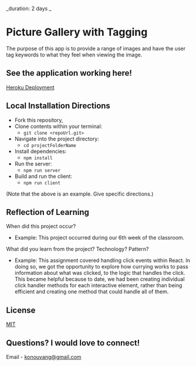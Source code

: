 _duration: 2 days _

# Picture Gallery with Tagging

The purpose of this app is to provide a range of images and have the user tag keywords to what they feel when viewing the image.

## See the application working here!

[Heroku Deployment](www.google.com)

## Local Installation Directions

- Fork this repository,
- Clone contents within your terminal:
   - `git clone <repoUrl.git>`
- Navigate into the project directory:
   - `cd projectFolderName`
- Install dependencies:
   - `npm install`
- Run the server:
   - `npm run server`
- Build and run the client:
   - `npm run client`

(Note that the above is an example. Give specific directions.)

## Reflection of Learning

When did this project occur?
   - Example: This project occurred during our 6th week of the classroom.

What did you learn from the project? Technology? Pattern?
   - Example: This assignment covered handling click events within React. In doing so, we got the opportunity to explore how currying works to pass information about what was clicked, to the logic that handles the click. This became helpful because to date, we had been creating individual click handler methods for each interactive element, rather than being efficient and creating one method that could handle all of them.

## License
[MIT](https://choosealicense.com/licenses/mit/)

## Questions? I would love to connect!
Email - [konouvang@gmail.com](mailto:konouvang@gmail.com)

